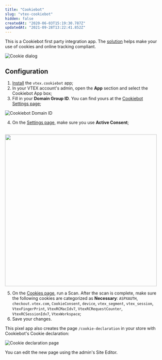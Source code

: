 ```yaml
---
title: "Cookiebot"
slug: "vtex-cookiebot"
hidden: false
createdAt: "2020-06-03T15:19:30.787Z"
updatedAt: "2021-09-28T13:22:41.852Z"
---
```


This is a Cookiebot first party integration app. The [solution](https://www.cookiebot.com/) helps make your use of cookies and online tracking compliant.

![Cookie dialog](https://cdn.jsdelivr.net/gh/vtexdocs/dev-portal-content@main/images/vtex-cookiebot-0.png)

## Configuration

1. [Install](https://developers.vtex.com/docs/guides/vtex-io-documentation-installing-an-app/) the `vtex.cookiebot` app;
2. In your VTEX account's admin, open the **App** section and select the Cookiebot App box;
3. Fill in your **Domain Group ID**. You can find yours at the [Cookiebot Settings page](https://manage.cookiebot.com/en/manage);

![Cookiebot Domain ID](https://cdn.jsdelivr.net/gh/vtexdocs/dev-portal-content@main/images/vtex-cookiebot-1.png)

4. On the [Settings page](https://manage.cookiebot.com/en/manage), make sure you use **Active Consent**;

<br/> <img width="500" src="https://raw.githubusercontent.com/vtexdocs/dev-portal-content/main/images/vtex-cookiebot-3.png" />

5. On the [Cookies page](https://manage.cookiebot.com/en/cookies), run a Scan. After the scan is complete, make sure the following cookies are categorized as **Necessary**: `ASPXAUTH`, `checkout.vtex.com`, `CookieConsent`, `device`, `vtex_segment`, `vtex_session`, `VtexFingerPrint`, `VtexRCMacIdv7`, `VtexRCRequestCounter`, `VtexRCSessionIdv7`, `VtexWorkspace`;
6. Save your changes.

This pixel app also creates the page `/cookie-declaration` in your store with Cookiebot's Cookie declaration:

![Cookie declaration page](https://cdn.jsdelivr.net/gh/vtexdocs/dev-portal-content@main/images/vtex-cookiebot-2.png)

You can edit the new page using the admin's Site Editor.
